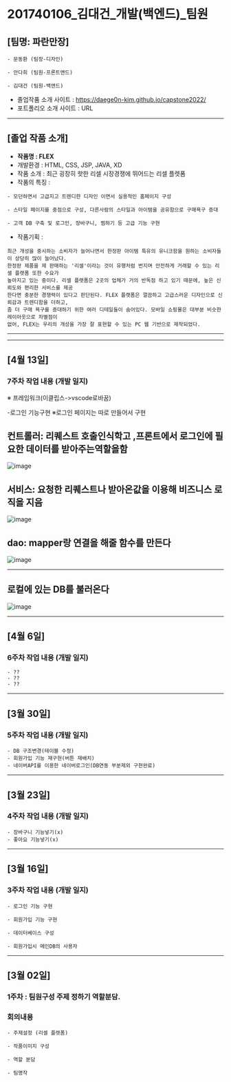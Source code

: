 # 201740106_김대건_개발(백엔드)_팀원
## [팀명: 파란만장]  

```
- 문동환 (팀장-디자인)  

- 안다희 (팀원-프론트앤드) 
 
- 김대건 (팀원-백앤드)
```
- 졸업작품 소개 사이트 : https://daege0n-kim.github.io/capstone2022/
- 포트폴리오 소개 사이트 : URL
---
## [졸업 작품 소개]
- __작품명 : FLEX__
- 개발환경 : HTML, CSS, JSP, JAVA, XD
- 작품 소개 : 최근 굉장히 핫한 리셀 시장경쟁에 뛰어드는 리셀 플렛폼
- 작품의 특징 : 
```
- 모던하면서 고급지고 트렌디한 디자인 이면서 실용적인 홈페이지 구성

- 스타일 페이지를 중점으로 구성, 다른사람의 스타일과 아이탬을 공유함으로 구매욕구 증대

- 고객 DB 구축 및 로그인, 장바구니, 찜하기 등 고급 기능 구현
```
- 작품기획 :  
```
최근 개성을 중시하는 소비자가 늘어나면서 한정판 아이템 특유의 유니크함을 원하는 소비자들이 상당히 많이 늘어났다.
한정판 제품을 제 판매하는 '리셀'이라는 것이 유행처럼 번지며 안전하게 거래할 수 있는 리셀 플랫폼 또한 수요가 
높아지고 있는 중이다. 리셀 플랫폼은 2곳의 업체가 거의 반독점 하고 있기 때문에, 높은 신뢰도와 편리한 서비스를 제공
한다면 충분한 경쟁력이 있다고 판단된다. FLEX 플랫폼은 깔끔하고 고급스러운 디자인으로 신뢰감과 트렌디함을 더하고, 
좀 더 구매 욕구를 증대하기 위한 여러 디테일들이 숨어있다. 모바일 쇼핑몰은 대부분 비슷한 레이아웃으로 차별점이
없어, FLEX는 우리의 개성을 가장 잘 표현할 수 있는 PC 웹 기반으로 제작되었다.
```





---  
---

## [4월 13일]
### 7주차 작업 내용 (개발 일지)

※ 프레임워크(이클립스->vscode로바꿈)

-로그인 기능구현
※로그인 페이지는 따로 만들어서 구현

## 컨트롤러: 리퀘스트 호출인식학고 ,프론트에서 로그인에 필요한 데이터를 받아주는역할을함
![image](https://user-images.githubusercontent.com/70187585/163704433-1139163b-6712-486f-b622-e89f7cdfa357.png)





## 서비스: 요청한 리퀘스트나 받아온값을 이용해 비즈니스 로직을 지음
![image](https://user-images.githubusercontent.com/70187585/163704521-79a4dc9d-6533-44b9-a711-39a7b533d7eb.png)






## dao: mapper랑 연결을 해줄 함수를 만든다
![image](https://user-images.githubusercontent.com/70187585/163704582-bd80f9df-daac-4fa7-90c3-801ae9c72870.png)






---
## 로컬에 있는 DB를 불러온다
![image](https://user-images.githubusercontent.com/70187585/163704600-4a04a438-5bd4-4579-a3c3-96f81d820202.png)

---


## [4월 6일]
### 6주차 작업 내용 (개발 일지)
```
- ??
- ??
- ??
```
---



## [3월 30일]
### 5주차 작업 내용 (개발 일지)
```
- DB 구조변경(테이블 수정)
- 회원가입 기능 재구현(버튼 재배치)
- 네이버API를 이용한 네이버로그인(DB연동 부분제외 구현완료)
```
---

## [3월 23일]
### 4주차 작업 내용 (개발 일지)
```
- 장바구니 기능넣기(x)
- 좋아요 기능넣기(x)
```
---
## [3월 16일]  
### 3주차 작업 내용 (개발 일지)
```
- 로그인 기능 구현

- 회원가입 기능 구현

- 데이터베이스 구성

- 회원가입시 메인DB의 사용자 
```
---
## [3월 02일]  
### 1주차 : 팀원구성 주제 정하기 역할분담.  
### 회의내용  
```
- 주제설정 (리셀 플렛폼)

- 작품이미지 구성

- 역할 분담

- 팀명작
```
